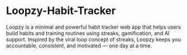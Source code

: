 # Loopzy-Habit-Tracker
Loopzy is a minimal and powerful habit tracker web app that helps users build habits and training routines using streaks, gamification, and AI support. Inspired by the viral loop concept of streaks, Loopzy keeps you accountable, consistent, and motivated — one day at a time.
